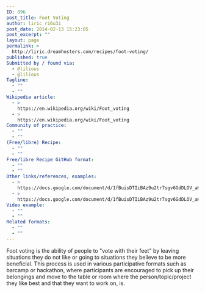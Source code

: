 ```yaml
---
ID: 896
post_title: Foot Voting
author: liric_ri6u3i
post_date: 2014-02-13 15:23:05
post_excerpt: ""
layout: page
permalink: >
  http://liric.dreamhosters.com/recipes/foot-voting/
published: true
Submitted by / found via:
  - @lilious
  - @lilious
Tagline:
  - ""
  - ""
Wikipedia article:
  - >
    https://en.wikipedia.org/wiki/Foot_voting
  - >
    https://en.wikipedia.org/wiki/Foot_voting
Community of practice:
  - ""
  - ""
(Free/libre) Recipe:
  - ""
  - ""
Free/libre Recipe GitHub format:
  - ""
  - ""
Other links/references, examples:
  - >
    https://docs.google.com/document/d/1fBuisDTIiBAz9u2tr7sgv6GdDLOV_aHbafjqHXSkNB0/edit
  - >
    https://docs.google.com/document/d/1fBuisDTIiBAz9u2tr7sgv6GdDLOV_aHbafjqHXSkNB0/edit
Video example:
  - ""
  - ""
Related formats:
  - ""
  - ""
---
```

Foot voting is the ability of people to "vote with their feet" by leaving situations they do not like or going to situations they believe to be more beneficial. This process is used in various participative formats such as barcamp or hackathon, where participants are encouraged to pick up their belongings and move to the table or room where the person/topic/project they like best and that they want to work on, is.
